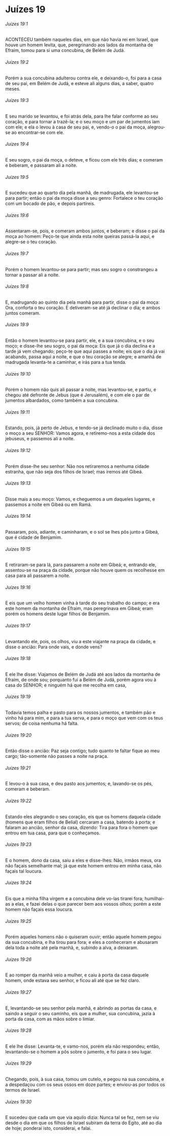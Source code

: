 # Juízes 19

###### Juízes 19:1

ACONTECEU também naqueles dias, em que não havia rei em Israel, que houve um homem levita, que, peregrinando aos lados da montanha de Efraim, tomou para si uma concubina, de Belém de Judá.

###### Juízes 19:2

Porém a sua concubina adulterou contra ele, e deixando-o, foi para a casa de seu pai, em Belém de Judá, e esteve ali alguns dias, a saber, quatro meses.

###### Juízes 19:3

E seu marido se levantou, e foi atrás dela, para lhe falar conforme ao seu coração, e para tornar a trazê-la; e o seu moço e um par de jumentos iam com ele; e ela o levou à casa de seu pai, e, vendo-o o pai da moça, alegrou-se ao encontrar-se com ele.

###### Juízes 19:4

E seu sogro, o pai da moça, o deteve, e ficou com ele três dias; e comeram e beberam, e passaram ali a noite.

###### Juízes 19:5

E sucedeu que ao quarto dia pela manhã, de madrugada, ele levantou-se para partir; então o pai da moça disse a seu genro: Fortalece o teu coração com um bocado de pão, e depois partireis.

###### Juízes 19:6

Assentaram-se, pois, e comeram ambos juntos, e beberam; e disse o pai da moça ao homem: Peço-te que ainda esta noite queiras passá-la aqui, e alegre-se o teu coração.

###### Juízes 19:7

Porém o homem levantou-se para partir; mas seu sogro o constrangeu a tornar a passar ali a noite.

###### Juízes 19:8

E, madrugando ao quinto dia pela manhã para partir, disse o pai da moça: Ora, conforta o teu coração. E detiveram-se até já declinar o dia; e ambos juntos comeram.

###### Juízes 19:9

Então o homem levantou-se para partir, ele, e a sua concubina, e o seu moço; e disse-lhe seu sogro, o pai da moça: Eis que já o dia declina e a tarde já vem chegando; peço-te que aqui passes a noite; eis que o dia já vai acabando, passa aqui a noite, e que o teu coração se alegre; e amanhã de madrugada levanta-te a caminhar, e irás para a tua tenda.

###### Juízes 19:10

Porém o homem não quis ali passar a noite, mas levantou-se, e partiu, e chegou até defronte de Jebus (que é Jerusalém), e com ele o par de jumentos albardados, como também a sua concubina.

###### Juízes 19:11

Estando, pois, já perto de Jebus, e tendo-se já declinado muito o dia, disse o moço a seu SENHOR: Vamos agora, e retiremo-nos a esta cidade dos jebuseus, e passemos ali a noite.

###### Juízes 19:12

Porém disse-lhe seu senhor: Não nos retiraremos a nenhuma cidade estranha, que não seja dos filhos de Israel; mas iremos até Gibeá.

###### Juízes 19:13

Disse mais a seu moço: Vamos, e cheguemos a um daqueles lugares, e passemos a noite em Gibeá ou em Ramá.

###### Juízes 19:14

Passaram, pois, adiante, e caminharam, e o sol se lhes pôs junto a Gibeá, que é cidade de Benjamim.

###### Juízes 19:15

E retiraram-se para lá, para passarem a noite em Gibeá; e, entrando ele, assentou-se na praça da cidade, porque não houve quem os recolhesse em casa para ali passarem a noite.

###### Juízes 19:16

E eis que um velho homem vinha à tarde do seu trabalho do campo; e era este homem da montanha de Efraim, mas peregrinava em Gibeá; eram porém os homens deste lugar filhos de Benjamim.

###### Juízes 19:17

Levantando ele, pois, os olhos, viu a este viajante na praça da cidade, e disse o ancião: Para onde vais, e donde vens?

###### Juízes 19:18

E ele lhe disse: Viajamos de Belém de Judá até aos lados da montanha de Efraim, de onde sou; porquanto fui a Belém de Judá, porém agora vou à casa do SENHOR; e ninguém há que me recolha em casa,

###### Juízes 19:19

Todavia temos palha e pasto para os nossos jumentos, e também pão e vinho há para mim, e para a tua serva, e para o moço que vem com os teus servos; de coisa nenhuma há falta.

###### Juízes 19:20

Então disse o ancião: Paz seja contigo; tudo quanto te faltar fique ao meu cargo; tão-somente não passes a noite na praça.

###### Juízes 19:21

E levou-o à sua casa, e deu pasto aos jumentos; e, lavando-se os pés, comeram e beberam.

###### Juízes 19:22

Estando eles alegrando o seu coração, eis que os homens daquela cidade (homens que eram filhos de Belial) cercaram a casa, batendo à porta; e falaram ao ancião, senhor da casa, dizendo: Tira para fora o homem que entrou em tua casa, para que o conheçamos.

###### Juízes 19:23

E o homem, dono da casa, saiu a eles e disse-lhes: Não, irmãos meus, ora não façais semelhante mal; já que este homem entrou em minha casa, não façais tal loucura.

###### Juízes 19:24

Eis que a minha filha virgem e a concubina dele vo-las tirarei fora; humilhai-as a elas, e fazei delas o que parecer bem aos vossos olhos; porém a este homem não façais essa loucura.

###### Juízes 19:25

Porém aqueles homens não o quiseram ouvir; então aquele homem pegou da sua concubina, e lha tirou para fora; e eles a conheceram e abusaram dela toda a noite até pela manhã, e, subindo a alva, a deixaram.

###### Juízes 19:26

E ao romper da manhã veio a mulher, e caiu à porta da casa daquele homem, onde estava seu senhor, e ficou ali até que se fez claro.

###### Juízes 19:27

E, levantando-se seu senhor pela manhã, e abrindo as portas da casa, e saindo a seguir o seu caminho, eis que a mulher, sua concubina, jazia à porta da casa, com as mãos sobre o limiar.

###### Juízes 19:28

E ele lhe disse: Levanta-te, e vamo-nos, porém ela não respondeu; então, levantando-se o homem a pôs sobre o jumento, e foi para o seu lugar.

###### Juízes 19:29

Chegando, pois, à sua casa, tomou um cutelo, e pegou na sua concubina, e a despedaçou com os seus ossos em doze partes; e enviou-as por todos os termos de Israel.

###### Juízes 19:30

E sucedeu que cada um que via aquilo dizia: Nunca tal se fez, nem se viu desde o dia em que os filhos de Israel subiram da terra do Egito, até ao dia de hoje; ponderai isto, considerai, e falai.

